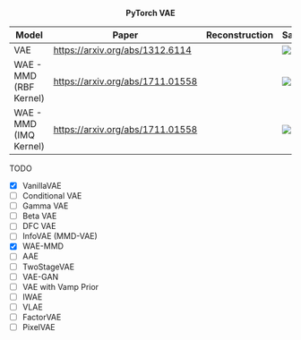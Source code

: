 <p align="center">
  <b>PyTorch VAE</b><br>
</p>


| Model                    | Paper                            |Reconstruction | Samples |
|--------------------------|----------------------------------|---------------|---------|
|  VAE                     |https://arxiv.org/abs/1312.6114   |               | ![][1]  |
|  WAE - MMD (RBF Kernel)  |https://arxiv.org/abs/1711.01558  |               | ![][2]  |
|  WAE - MMD (IMQ Kernel)  |https://arxiv.org/abs/1711.01558  |               | ![][3]  |

TODO
- [x] VanillaVAE
- [ ] Conditional VAE
- [ ] Gamma VAE
- [ ] Beta VAE
- [ ] DFC VAE
- [ ] InfoVAE (MMD-VAE)
- [x] WAE-MMD
- [ ] AAE
- [ ] TwoStageVAE
- [ ] VAE-GAN
- [ ] VAE with Vamp Prior
- [ ] IWAE
- [ ] VLAE
- [ ] FactorVAE
- [ ] PixelVAE

[1]: https://github.com/AntixK/PyTorch-VAE/blob/master/assets/Vanilla%20VAE_25.png
[2]: https://github.com/AntixK/PyTorch-VAE/blob/master/assets/WAE_RBF_17.png
[3]: https://github.com/AntixK/PyTorch-VAE/blob/master/assets/WAE_IMQ_15.png
